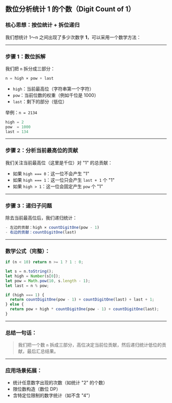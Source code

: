 ## 数位分析统计 1 的个数（Digit Count of 1）

### 核心思想：按位统计 + 拆位递归

我们想统计 1～n 之间出现了多少次数字 **1**，可以采用一个数学方法：

---

### 步骤 1：数位拆解

我们把 `n` 拆分成三部分：
```js
n = high × pow + last
```
- `high`：当前最高位（字符串第一个字符）
- `pow`：当前位数的权重（例如千位是 1000）
- `last`：剩下的部分（低位）

举例：`n = 2134`
```js
high = 2
pow  = 1000
last = 134
```

---

### 步骤 2：分析当前最高位的贡献

我们关注当前最高位（这里是千位）对 "1" 的总贡献：

- 如果 `high === 0`：这一位不会产生 "1"
- 如果 `high === 1`：这一位只会产生 `last + 1` 个 "1"
- 如果 `high > 1`：这一位会固定产生 `pow` 个 "1"

---

### 步骤 3：递归子问题

除去当前最高位后，我们递归统计：
```js
- 左边的贡献：high × countDigitOne(pow - 1)
- 右边的贡献：countDigitOne(last)
```

---

### 数学公式（完整）：

```js
if (n < 10) return n >= 1 ? 1 : 0;

let s = n.toString();
let high = Number(s[0]);
let pow = Math.pow(10, s.length - 1);
let last = n % pow;

if (high === 1) {
  return countDigitOne(pow - 1) + countDigitOne(last) + last + 1;
} else {
  return pow + high * countDigitOne(pow - 1) + countDigitOne(last);
}
```

---

### 总结一句话：

> 我们把一个数 `n` 拆成三部分，高位决定当前位贡献，然后递归统计低位的贡献，最后汇总结果。

---

### 应用场景拓展：
- 统计任意数字出现的次数（如统计 "2" 的个数）
- 限位数构造（数位 DP）
- 含特定位限制的数字统计（如不含 "4"）

